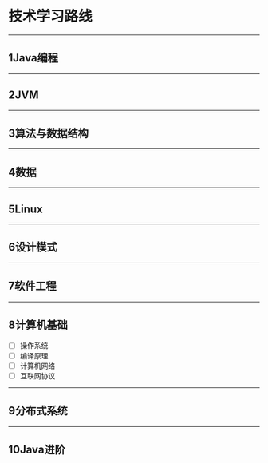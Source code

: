 # 技术学习路线
--- 
## 1Java编程
--- 
## 2JVM
--- 
## 3算法与数据结构
--- 
## 4数据
--- 
## 5Linux
--- 
## 6设计模式
--- 
## 7软件工程
---
## 8计算机基础
- [ ] 操作系统
- [ ] 编译原理
- [ ] 计算机网络
- [ ] 互联网协议
--- 
## 9分布式系统
---
## 10Java进阶
